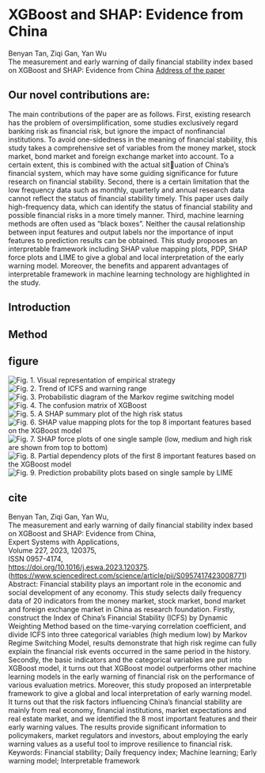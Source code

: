 # XGBoost and SHAP: Evidence from China
Benyan Tan, Ziqi Gan, Yan Wu  
The measurement and early warning of daily financial stability index based on XGBoost and SHAP: Evidence from China [Address of the paper](https://www.sciencedirect.com/science/article/pii/S0957417423008771)   

## Our novel contributions are:
The main contributions of the paper are as follows. First, existing research has the problem of oversimplification, some studies exclusively regard banking risk as financial risk, but ignore the impact of nonfinancial institutions. To avoid one-sidedness in the meaning of financial stability, this study takes a comprehensive set of variables from the money market, stock market, bond market and foreign exchange market into account. To a certain extent, this is combined with the actual situation of China’s financial system, which may have some guiding significance for future research on financial stability. Second, there is a certain limitation that the low frequency data such as monthly, quarterly and annual research data cannot reflect the status of financial stability timely. This paper uses daily high-frequency data, which can identify the 
status of financial stability and possible financial risks in a more timely manner. Third, machine learning methods are often used as “black boxes”. Neither the causal relationship between input features and output labels nor the importance of input features to prediction results can be obtained. This study proposes an interpretable framework including SHAP value mapping plots, PDP, SHAP force plots and LIME to give a global and local interpretation of the early warning model. Moreover, the benefits and apparent advantages of interpretable framework in machine learning technology are highlighted in the study.

## Introduction

## Method

## figure 

![Fig. 1. Visual representation of empirical strategy](https://github.com/Xufangyi123/12/blob/main/%E9%87%91%E8%9E%8D%E7%A8%B3%E5%AE%9A%E6%95%B0%E6%8D%AE%E5%92%8C%E4%BB%A3%E7%A0%81/1-s2.0-S0957417423008771-gr1.jpg?raw=true)  
![Fig. 2. Trend of ICFS and warning range](https://github.com/Xufangyi123/12/blob/main/%E9%87%91%E8%9E%8D%E7%A8%B3%E5%AE%9A%E6%95%B0%E6%8D%AE%E5%92%8C%E4%BB%A3%E7%A0%81/1-s2.0-S0957417423008771-gr2.jpg?raw=true)  
![Fig. 3. Probabilistic diagram of the Markov regime switching model](https://github.com/Xufangyi123/12/blob/main/%E9%87%91%E8%9E%8D%E7%A8%B3%E5%AE%9A%E6%95%B0%E6%8D%AE%E5%92%8C%E4%BB%A3%E7%A0%81/1-s2.0-S0957417423008771-gr3.jpg?raw=true)  
![Fig. 4. The confusion matrix of XGBoost](https://github.com/Xufangyi123/12/blob/main/%E9%87%91%E8%9E%8D%E7%A8%B3%E5%AE%9A%E6%95%B0%E6%8D%AE%E5%92%8C%E4%BB%A3%E7%A0%81/1-s2.0-S0957417423008771-gr4.jpg?raw=true)
![Fig. 5. A SHAP summary plot of the high risk status](https://github.com/Xufangyi123/12/blob/main/%E9%87%91%E8%9E%8D%E7%A8%B3%E5%AE%9A%E6%95%B0%E6%8D%AE%E5%92%8C%E4%BB%A3%E7%A0%81/1-s2.0-S0957417423008771-gr5.jpg?raw=true)
![Fig. 6. SHAP value mapping plots for the top 8 important features based on the XGBoost model](https://github.com/Xufangyi123/12/blob/main/%E9%87%91%E8%9E%8D%E7%A8%B3%E5%AE%9A%E6%95%B0%E6%8D%AE%E5%92%8C%E4%BB%A3%E7%A0%81/1-s2.0-S0957417423008771-gr6.jpg?raw=true)
![Fig. 7. SHAP force plots of one single sample (low, medium and high risk are shown from top to bottom)](https://github.com/Xufangyi123/12/blob/main/%E9%87%91%E8%9E%8D%E7%A8%B3%E5%AE%9A%E6%95%B0%E6%8D%AE%E5%92%8C%E4%BB%A3%E7%A0%81/1-s2.0-S0957417423008771-gr7.jpg?raw=true)
![Fig. 8. Partial dependency plots of the first 8 important features based on the XGBoost model](https://github.com/Xufangyi123/12/blob/main/%E9%87%91%E8%9E%8D%E7%A8%B3%E5%AE%9A%E6%95%B0%E6%8D%AE%E5%92%8C%E4%BB%A3%E7%A0%81/1-s2.0-S0957417423008771-gr8.jpg?raw=true)
![Fig. 9. Prediction probability plots based on single sample by LIME](https://github.com/Xufangyi123/12/blob/main/%E9%87%91%E8%9E%8D%E7%A8%B3%E5%AE%9A%E6%95%B0%E6%8D%AE%E5%92%8C%E4%BB%A3%E7%A0%81/1-s2.0-S0957417423008771-gr9.jpg?raw=true)


## cite
Benyan Tan, Ziqi Gan, Yan Wu,  
The measurement and early warning of daily financial stability index based on XGBoost and SHAP: Evidence from China,  
Expert Systems with Applications,  
Volume 227, 2023, 120375,  
ISSN 0957-4174,  
https://doi.org/10.1016/j.eswa.2023.120375.  
(https://www.sciencedirect.com/science/article/pii/S0957417423008771)  
Abstract: Financial stability plays an important role in the economic and social development of any economy. This study selects daily frequency data of 20 indicators from the money market, stock market, bond market and foreign exchange market in China as research foundation. Firstly, construct the Index of China’s Financial Stability (ICFS) by Dynamic Weighting Method based on the time-varying correlation coefficient, and divide ICFS into three categorical variables (high medium low) by Markov Regime Switching Model, results demonstrate that high risk regime can fully explain the financial risk events occurred in the same period in the history. Secondly, the basic indicators and the categorical variables are put into XGBoost model, it turns out that XGBoost model outperforms other machine learning models in the early warning of financial risk on the performance of various evaluation metrics. Moreover, this study proposed an interpretable framework to give a global and local interpretation of early warning model. It turns out that the risk factors influencing China’s financial stability are mainly from real economy, financial institutions, market expectations and real estate market, and we identified the 8 most important features and their early warning values. The results provide significant information to policymakers, market regulators and investors, about employing the early warning values as a useful tool to improve resilience to financial risk.  
Keywords: Financial stability; Daily frequency index; Machine learning; Early warning model; Interpretable framework  

